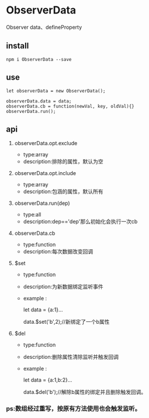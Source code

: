 # ObserverData
Observer data、defineProperty

## install
	npm i ObserverData --save
## use
	let observerData = new ObserverData();
	
	observerData.data = data;
	observerData.cb = function(newVal, key, oldVal){}
	observerData.run();

## api

1. observerData.opt.exclude  
	* type:array
	* description:排除的属性，默认为空
2. observerData.opt.include  
	* type:array
	* description:包涵的属性，默认所有
3. observerData.run(dep)
	* type:all
	* description:dep=='dep'那么初始化会执行一次cb
4. observerData.cb
	* type:function
	* description:每次数据改变回调
5. $set
	* type:function
	* description:为新数据绑定监听事件
	* example
	:
		
		let data = {a:1}...
	
		data.$set('b',2);//新绑定了一个b属性
	
6. $del
	* type:function
	* description:删除属性清除监听并触发回调
	* example
	:
		
		let data = {a:1,b:2}...
	
		data.$del('b');//解除b属性的绑定并且删除触发回调。
		
### ps:数组经过重写，按原有方法使用也会触发监听。	
	